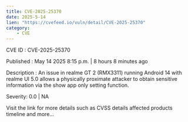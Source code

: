 ```yaml
---
title: CVE-2025-25370
date: 2025-5-14
lien: "https://cvefeed.io/vuln/detail/CVE-2025-25370"
category:
    - CVE
---
```


CVE ID : CVE-2025-25370

Published :  May 14
2025
8:15 p.m. | 8 hours
8 minutes ago

Description : An issue in realme GT 2 (RMX3311) running Android 14 with realme UI 5.0 allows a physically proximate attacker to obtain sensitive information via the show app only setting function.

Severity: 0.0 | NA

Visit the link for more details
such as CVSS details
affected products
timeline
and more...
